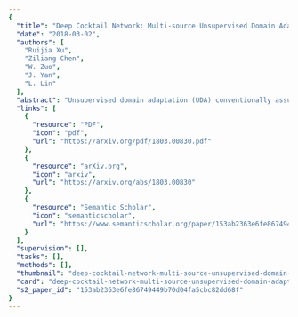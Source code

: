 ```yaml
---
{
  "title": "Deep Cocktail Network: Multi-source Unsupervised Domain Adaptation with Category Shift",
  "date": "2018-03-02",
  "authors": [
    "Ruijia Xu",
    "Ziliang Chen",
    "W. Zuo",
    "J. Yan",
    "L. Lin"
  ],
  "abstract": "Unsupervised domain adaptation (UDA) conventionally assumes labeled source samples coming from a single underlying source distribution. Whereas in practical scenario, labeled data are typically collected from diverse sources. The multiple sources are different not only from the target but also from each other, thus, domain adaptater should not be modeled in the same way. Moreover, those sources may not completely share their categories, which further brings a new transfer challenge called category shift. In this paper, we propose a deep cocktail network (DCTN) to battle the domain and category shifts among multiple sources. Motivated by the theoretical results in [33], the target distribution can be represented as the weighted combination of source distributions, and, the multi-source UDA via DCTN is then performed as two alternating steps: i) It deploys multi-way adversarial learning to minimize the discrepancy between the target and each of the multiple source domains, which also obtains the source-specific perplexity scores to denote the possibilities that a target sample belongs to different source domains. ii) The multi-source category classifiers are integrated with the perplexity scores to classify target sample, and the pseudo-labeled target samples together with source samples are utilized to update the multi-source category classifier and the feature extractor. We evaluate DCTN in three domain adaptation benchmarks, which clearly demonstrate the superiority of our framework.",
  "links": [
    {
      "resource": "PDF",
      "icon": "pdf",
      "url": "https://arxiv.org/pdf/1803.00830.pdf"
    },
    {
      "resource": "arXiv.org",
      "icon": "arxiv",
      "url": "https://arxiv.org/abs/1803.00830"
    },
    {
      "resource": "Semantic Scholar",
      "icon": "semanticscholar",
      "url": "https://www.semanticscholar.org/paper/153ab2363e6fe86749449b70d04fa5cbc82dd68f"
    }
  ],
  "supervision": [],
  "tasks": [],
  "methods": [],
  "thumbnail": "deep-cocktail-network-multi-source-unsupervised-domain-adaptation-with-category-shift-thumb.jpg",
  "card": "deep-cocktail-network-multi-source-unsupervised-domain-adaptation-with-category-shift-card.jpg",
  "s2_paper_id": "153ab2363e6fe86749449b70d04fa5cbc82dd68f"
}
---
```


